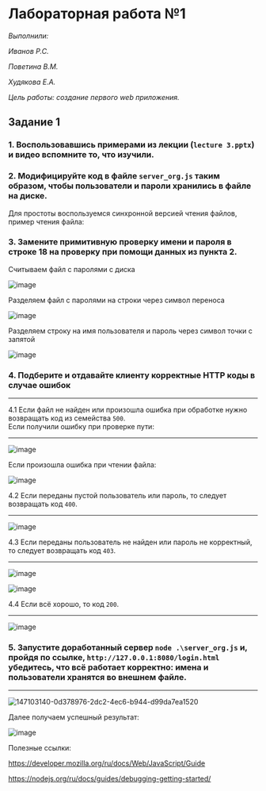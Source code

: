 # Лабораторная работа №1
*Выполнили:*

*Иванов Р.С.*

*Поветина В.М.*

*Худякова Е.А.*

 *Цель работы: создание первого web приложения.*

## Задание 1

### 1. Воспользовавшись примерами из лекции (``lecture 3.pptx``) и видео вспомните то, что изучили.
### 2. Модифицируйте код в файле ``server_org.js`` таким образом, чтобы пользователи и пароли хранились в файле на диске.

Для простоты воспользуемся синхронной версией чтения файлов, пример чтения файла:


### 3. Замените примитивную проверку имени и пароля в строке 18 на проверку при помощи данных из пункта 2. 

Считываем файл с паролями с диска

![image](https://user-images.githubusercontent.com/96451409/147102286-89e590a6-499f-4e01-bb58-3103205e7200.png)

Разделяем файл с паролями на строки через символ переноса

![image](https://user-images.githubusercontent.com/96451409/147102340-746cca7a-5ff1-44ac-af7a-cfff3b3b7ed1.png)

Разделяем строку на имя пользователя и пароль через символ точки с запятой

![image](https://user-images.githubusercontent.com/96451409/147102382-d9e7353f-40b4-4a21-8e89-38d414c45bb8.png)

### 4. Подберите и отдавайте клиенту корректные HTTP коды в случае ошибок  
***

4.1 Если файл не найден или произошла ошибка при обработке нужно возвращать код из семейства ``500``.  
Если получили ошибку при проверке пути:
***
![image](https://user-images.githubusercontent.com/96451409/147102758-02817211-a49d-4c1d-852e-a8e1a2fbf770.png)

Если произошла ошибка при чтении файла:

![image](https://user-images.githubusercontent.com/96451409/147102818-c770b8a6-43f4-467a-bfef-3c462f9ec9fd.png)

4.2 Если переданы пустой пользователь или пароль, то следует возвращать код ``400``.  
***
![image](https://user-images.githubusercontent.com/96451409/147102877-fdb7f2e3-f318-4eee-925e-daf0568a1259.png)

4.3 Если переданы пользователь не найден или пароль не корректный, то следует возвращать код ``403``.  
***
![image](https://user-images.githubusercontent.com/96451409/147102914-6ad52db3-778f-47ea-b8b4-2445656f581c.png)

![image](https://user-images.githubusercontent.com/96451409/147102931-cd574443-143e-46eb-b3d5-7825ade121ee.png)

4.4 Если всё хорошо, то код ``200``.
***

![image](https://user-images.githubusercontent.com/96451409/147102986-5abbfc5a-3dad-4bde-b6ad-8714e35d5dc9.png)

### 5. Запустите доработанный сервер ``node .\server_org.js`` и, пройдя по ссылке, ``http://127.0.0.1:8080/login.html`` убедитесь, что всё работает корректно: имена и пользователи хранятся во внешнем файле.
***

![147103140-0d378976-2dc2-4ec6-b944-d99da7ea1520](https://user-images.githubusercontent.com/87654857/149475412-89ba6db0-8a97-4e40-874a-103bdfbdc346.png)


Далее получаем успешный результат:

![image](https://user-images.githubusercontent.com/96451409/147103216-2e929185-6267-4b84-829e-d0e6d0696019.png)


Полезные ссылки:

https://developer.mozilla.org/ru/docs/Web/JavaScript/Guide

https://nodejs.org/ru/docs/guides/debugging-getting-started/
